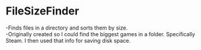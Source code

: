 # FileSizeFinder
 -Finds files in a directory and sorts them by size.
 <br> -Originally created so I could find the biggest games in a folder. Specifically Steam. I then used that info for saving disk space.